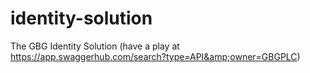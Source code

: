 # identity-solution
The GBG Identity Solution (have a play at https://app.swaggerhub.com/search?type=API&amp;owner=GBGPLC)
